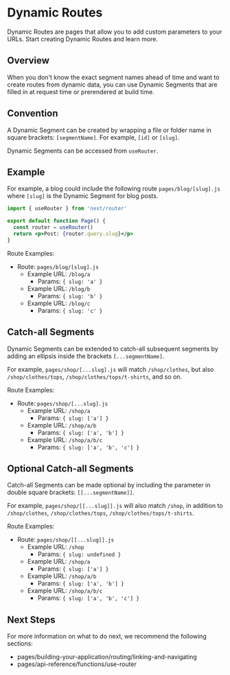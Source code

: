 # Dynamic Routes

Dynamic Routes are pages that allow you to add custom parameters to your URLs. Start creating Dynamic Routes and learn more.

## Overview

When you don't know the exact segment names ahead of time and want to create routes from dynamic data, you can use Dynamic Segments that are filled in at request time or prerendered at build time.

## Convention

A Dynamic Segment can be created by wrapping a file or folder name in square brackets: `[segmentName]`. For example, `[id]` or `[slug]`.

Dynamic Segments can be accessed from `useRouter`.

## Example

For example, a blog could include the following route `pages/blog/[slug].js` where `[slug]` is the Dynamic Segment for blog posts.

```jsx
import { useRouter } from 'next/router'

export default function Page() {
  const router = useRouter()
  return <p>Post: {router.query.slug}</p>
}
```

Route Examples:

- Route: `pages/blog/[slug].js`
  - Example URL: `/blog/a`
    - Params: `{ slug: 'a' }`
  - Example URL: `/blog/b`
    - Params: `{ slug: 'b' }`
  - Example URL: `/blog/c`
    - Params: `{ slug: 'c' }`

## Catch-all Segments

Dynamic Segments can be extended to catch-all subsequent segments by adding an ellipsis inside the brackets `[...segmentName]`.

For example, `pages/shop/[...slug].js` will match `/shop/clothes`, but also `/shop/clothes/tops`, `/shop/clothes/tops/t-shirts`, and so on.

Route Examples:

- Route: `pages/shop/[...slug].js`
  - Example URL: `/shop/a`
    - Params: `{ slug: ['a'] }`
  - Example URL: `/shop/a/b`
    - Params: `{ slug: ['a', 'b'] }`
  - Example URL: `/shop/a/b/c`
    - Params: `{ slug: ['a', 'b', 'c'] }`

## Optional Catch-all Segments

Catch-all Segments can be made optional by including the parameter in double square brackets: `[[...segmentName]]`.

For example, `pages/shop/[[...slug]].js` will also match `/shop`, in addition to `/shop/clothes`, `/shop/clothes/tops`, `/shop/clothes/tops/t-shirts`.

Route Examples:

- Route: `pages/shop/[[...slug]].js`
  - Example URL: `/shop`
    - Params: `{ slug: undefined }`
  - Example URL: `/shop/a`
    - Params: `{ slug: ['a'] }`
  - Example URL: `/shop/a/b`
    - Params: `{ slug: ['a', 'b'] }`
  - Example URL: `/shop/a/b/c`
    - Params: `{ slug: ['a', 'b', 'c'] }`

## Next Steps

For more information on what to do next, we recommend the following sections:

- pages/building-your-application/routing/linking-and-navigating
- pages/api-reference/functions/use-router